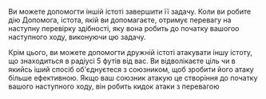 Ви можете допомогти іншій істоті завершити її задачу. Коли ви робите дію Допомога, істота, якій ви допомагаєте, отримує перевагу на наступну перевірку здібності, яку вона робить до початку вашогоо наступного ходу, виконуючи цю задачу.

Крім цього, ви можете допомогти дружній істоті атакувати іншу істоту, що знаходиться в радіусі 5 футів від вас. Ви відволікаєте ціль чи в якийсь іший спосіб об'єднуєтеся з союзником, щоб зробити його атаку більше ефективною. Якщо ваш союзник атакую це створіння до початку вашого наступного ходу, він робить кидок атаки з перевагою